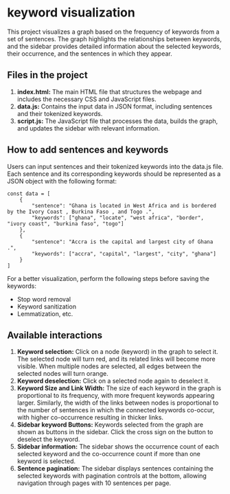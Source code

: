 # keyword visualization
This project visualizes a graph based on the frequency of keywords from a set of sentences. The graph highlights the relationships between keywords, and the sidebar provides detailed information about the selected keywords, their occurrence, and the sentences in which they appear.

## Files in the project
1. **index.html:** The main HTML file that structures the webpage and includes the necessary CSS and JavaScript files.
2. **data.js:** Contains the input data in JSON format, including sentences and their tokenized keywords.
3. **script.js:** The JavaScript file that processes the data, builds the graph, and updates the sidebar with relevant information.


## How to add sentences and keywords
Users can input sentences and their tokenized keywords into the data.js file. Each sentence and its corresponding keywords should be represented as a JSON object with the following format:

```
const data = [
    {
        "sentence": "Ghana is located in West Africa and is bordered by the Ivory Coast , Burkina Faso , and Togo .",
        "keywords": ["ghana", "locate", "west africa", "border", "ivory coast", "burkina faso", "togo"]
    },
    {
        "sentence": "Accra is the capital and largest city of Ghana .",
        "keywords": ["accra", "capital", "largest", "city", "ghana"]
    }
]
```

For a better visualization, perform the following steps before saving the keywords:
 - Stop word removal
 - Keyword sanitization
 - Lemmatization, etc.

## Available interactions
1. **Keyword selection:** Click on a node (keyword) in the graph to select it. The selected node will turn red, and its related links will become more visible. When multiple nodes are selected, all edges between the selected nodes will turn orange.
2. **Keyword deselection:** Click on a selected node again to deselect it.
3. **Keyword Size and Link Width:** The size of each keyword in the graph is proportional to its frequency, with more frequent keywords appearing larger. Similarly, the width of the links between nodes is proportional to the number of sentences in which the connected keywords co-occur, with higher co-occurrence resulting in thicker links.
4. **Sidebar keyword Buttons:** Keywords selected from the graph are shown as buttons in the sidebar. Click the cross sign on the button to deselect the keyword.
5. **Sidebar information:** The sidebar shows the occurrence count of each selected keyword and the co-occurrence count if more than one keyword is selected.
6. **Sentence pagination:** The sidebar displays sentences containing the selected keywords with pagination controls at the bottom, allowing navigation through pages with 10 sentences per page.
